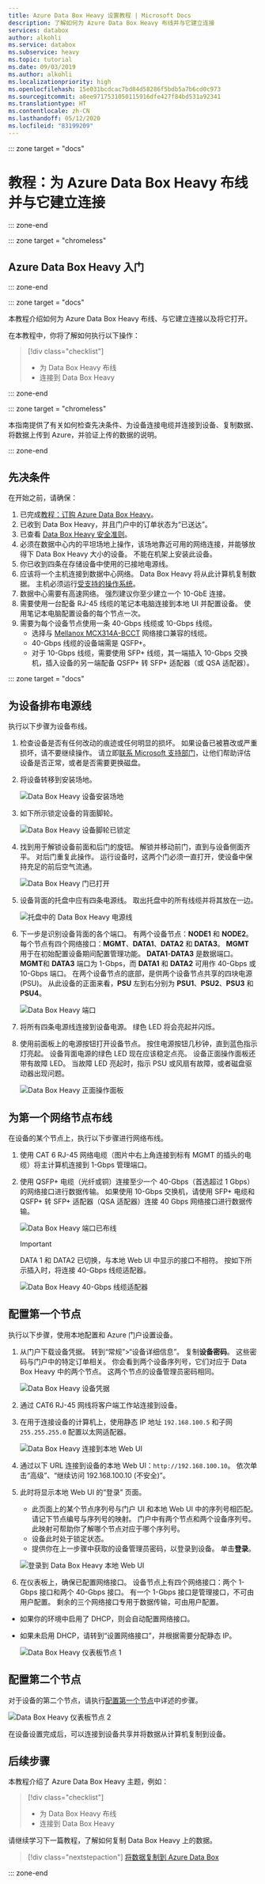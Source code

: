 ```yaml
---
title: Azure Data Box Heavy 设置教程 | Microsoft Docs
description: 了解如何为 Azure Data Box Heavy 布线并与它建立连接
services: databox
author: alkohli
ms.service: databox
ms.subservice: heavy
ms.topic: tutorial
ms.date: 09/03/2019
ms.author: alkohli
ms.localizationpriority: high
ms.openlocfilehash: 15e031bcdcac7bd84d58286f5bdb5a7b6cd0c973
ms.sourcegitcommit: a8ee9717531050115916dfe427f84bd531a92341
ms.translationtype: HT
ms.contentlocale: zh-CN
ms.lasthandoff: 05/12/2020
ms.locfileid: "83199209"
---
```

::: zone target = "docs"

# <a name="tutorial-cable-and-connect-to-your-azure-data-box-heavy"></a>教程：为 Azure Data Box Heavy 布线并与它建立连接

::: zone-end

::: zone target = "chromeless"

## <a name="get-started-with-azure-data-box-heavy"></a>Azure Data Box Heavy 入门

::: zone-end

::: zone target = "docs"

本教程介绍如何为 Azure Data Box Heavy 布线、与它建立连接以及将它打开。

在本教程中，你将了解如何执行以下操作：

> [!div class="checklist"]
> * 为 Data Box Heavy 布线
> * 连接到 Data Box Heavy

::: zone-end

::: zone target = "chromeless"

本指南提供了有关如何检查先决条件、为设备连接电缆并连接到设备、复制数据、将数据上传到 Azure，并验证上传的数据的说明。

::: zone-end

## <a name="prerequisites"></a>先决条件

在开始之前，请确保：

1. 已完成[教程：订购 Azure Data Box Heavy](data-box-heavy-deploy-ordered.md)。
2. 已收到 Data Box Heavy，并且门户中的订单状态为“已送达”。 
3. 已查看 [Data Box Heavy 安全准则](data-box-safety.md)。
4. 必须在数据中心内的平坦场地上操作，该场地靠近可用的网络连接，并能够放得下 Data Box Heavy 大小的设备。 不能在机架上安装此设备。
5. 你已收到四条在存储设备中使用的已接地电源线。
6. 应该将一个主机连接到数据中心网络。 Data Box Heavy 将从此计算机复制数据。 主机必须运行[受支持的操作系统](data-box-heavy-system-requirements.md)。
7. 数据中心需要有高速网络。 强烈建议你至少建立一个 10-GbE 连接。 
8. 需要使用一台配备 RJ-45 线缆的笔记本电脑连接到本地 UI 并配置设备。 使用笔记本电脑配置设备的每个节点一次。
9. 需要为每个设备节点使用一条 40-Gbps 线缆或 10-Gbps 线缆。
    - 选择与 [Mellanox MCX314A-BCCT](https://store.mellanox.com/products/mellanox-mcx314a-bcct-connectx-3-pro-en-network-interface-card-40-56gbe-dual-port-qsfp-pcie3-0-x8-8gt-s-rohs-r6.html) 网络接口兼容的线缆。
    - 40-Gbps 线缆的设备端需是 QSFP+。
    - 对于 10-Gbps 线缆，需要使用 SFP+ 线缆，其一端插入 10-Gbps 交换机，插入设备的另一端配备 QSFP+ 转 SFP+ 适配器（或 QSA 适配器）。

::: zone target = "docs"

## <a name="cable-your-device-for-power"></a>为设备排布电源线

执行以下步骤为设备布线。

1. 检查设备是否有任何改动的痕迹或任何明显的损坏。 如果设备已被篡改或严重损坏，请不要继续操作。 请立即[联系 Microsoft 支持部门](data-box-disk-contact-microsoft-support.md)，让他们帮助评估设备是否正常，或者是否需要更换磁盘。
2. 将设备转移到安装场地。

    ![Data Box Heavy 设备安装场地](media/data-box-heavy-deploy-set-up/data-box-heavy-install-site.png)

3. 如下所示锁定设备的背面脚轮。

    ![Data Box Heavy 设备脚轮已锁定](media/data-box-heavy-deploy-set-up/data-box-heavy-casters-locked.png)

4. 找到用于解锁设备前面和后门的旋钮。 解锁并移动前门，直到与设备侧面齐平。 对后门重复此操作。
    运行设备时，这两个门必须一直打开，使设备中保持充足的前后空气流通。

    ![Data Box Heavy 门已打开](media/data-box-heavy-deploy-set-up/data-box-heavy-doors-open.png)

5. 设备背面的托盘中应有四条电源线。 取出托盘中的所有线缆并将其放在一边。

    ![托盘中的 Data Box Heavy 电源线](media/data-box-heavy-deploy-set-up/data-box-heavy-power-cords-tray.png)

6. 下一步是识别设备背面的各个端口。 有两个设备节点：**NODE1** 和 **NODE2**。 每个节点有四个网络接口：**MGMT**、**DATA1**、**DATA2** 和 **DATA3**。 **MGMT** 用于在初始配置设备期间配置管理功能。 **DATA1**-**DATA3** 是数据端口。 **MGMT**和 **DATA3** 端口为 1-Gbps，而 **DATA1** 和 **DATA2** 可用作 40-Gbps 或 10-Gbps 端口。 在两个设备节点的底部，是供两个设备节点共享的四块电源 (PSU)。 从此设备的正面来看，**PSU** 左到右分别为 **PSU1**、**PSU2**、**PSU3** 和 **PSU4**。

    ![Data Box Heavy 端口](media/data-box-heavy-deploy-set-up/data-box-heavy-ports.png)

7. 将所有四条电源线连接到设备电源。 绿色 LED 将会亮起并闪烁。
8. 使用前面板上的电源按钮打开设备节点。 按住电源按钮几秒钟，直到蓝色指示灯亮起。 设备背面电源的绿色 LED 现在应该稳定点亮。 设备正面操作面板还带有故障 LED。 当故障 LED 亮起时，指示 PSU 或风扇有故障，或者磁盘驱动器出现问题。  

    ![Data Box Heavy 正面操作面板](media/data-box-heavy-deploy-set-up/data-box-heavy-front-ops-panel.png)

## <a name="cable-first-node-for-network"></a>为第一个网络节点布线

在设备的某个节点上，执行以下步骤进行网络布线。

1. 使用 CAT 6 RJ-45 网络电缆（图片中右上角连接到标有 MGMT 的插头的电缆）将主计算机连接到 1-Gbps 管理端口。
2. 使用 QSFP+ 电缆（光纤或铜）连接至少一个 40-Gbps（首选超过 1 Gbps）的网络接口进行数据传输。 如果使用 10-Gbps 交换机，请使用 SFP+ 电缆和 QSFP+ 转 SFP+ 适配器（QSA 适配器）连接 40 Gbps 网络接口进行数据传输。

    ![Data Box Heavy 端口已布线](media/data-box-heavy-deploy-set-up/data-box-heavy-ports-cabled.png)

    > [!IMPORTANT]
    > DATA 1 和 DATA2 已切换，与本地 Web UI 中显示的接口不相符。
    > 按如下所示插入时，将连接 40-Gbps 线缆适配器。

    ![Data Box Heavy 40-Gbps 线缆适配器](media/data-box-heavy-deploy-set-up/data-box-heavy-cable-adaptor.png)

## <a name="configure-first-node"></a>配置第一个节点

执行以下步骤，使用本地配置和 Azure 门户设置设备。

1. 从门户下载设备凭据。 转到“常规”>“设备详细信息”。  复制**设备密码**。 这些密码与门户中的特定订单相关。 你会看到两个设备序列号，它们对应于 Data Box Heavy 中的两个节点。 这两个节点的设备管理员密码相同。

    ![Data Box Heavy 设备凭据](media/data-box-heavy-deploy-set-up/data-box-heavy-device-credentials.png)

2. 通过 CAT6 RJ-45 网线将客户端工作站连接到设备。
3. 在用于连接设备的计算机上，使用静态 IP 地址 `192.168.100.5` 和子网 `255.255.255.0` 配置以太网适配器。

    ![Data Box Heavy 连接到本地 Web UI](media/data-box-heavy-deploy-set-up/data-box-heavy-connect-local-web-ui.png)

4. 通过以下 URL 连接到设备的本地 Web UI：`http://192.168.100.10`。 依次单击“高级”、“继续访问 192.168.100.10 (不安全)”。  
5. 此时将显示本地 Web UI 的“登录”  页面。
    
    - 此页面上的某个节点序列号与门户 UI 和本地 Web UI 中的序列号相匹配。 请记下节点编号与序列号的映射。 门户中有两个节点和两个设备序列号。 此映射可帮助你了解哪个节点对应于哪个序列号。
    - 设备此时处于锁定状态。
    - 提供你在上一步骤中获取的设备管理员密码，以登录到设备。 单击**登录**。

    ![登录到 Data Box Heavy 本地 Web UI](media/data-box-heavy-deploy-set-up/data-box-heavy-unlock-device.png)

5. 在仪表板上，确保已配置网络接口。 设备节点上有四个网络接口：两个 1-Gbps 接口和两个 40-Gbps 接口。 有一个 1-Gbps 接口是管理接口，不可由用户配置。 剩余的三个网络接口专用于数据传输，可由用户配置。

- 如果你的环境中启用了 DHCP，则会自动配置网络接口。
- 如果未启用 DHCP，请转到“设置网络接口”，并根据需要分配静态 IP。

    ![Data Box Heavy 仪表板节点 1](media/data-box-heavy-deploy-set-up/data-box-heavy-dashboard-1.png)

## <a name="configure-second-node"></a>配置第二个节点

对于设备的第二个节点，请执行[配置第一个节点](#configure-first-node)中详述的步骤。

![Data Box Heavy 仪表板节点 2](media/data-box-heavy-deploy-set-up/data-box-heavy-dashboard-2.png)

在设备设置完成后，可以连接到设备共享并将数据从计算机复制到设备。

## <a name="next-steps"></a>后续步骤

本教程介绍了 Azure Data Box Heavy 主题，例如：

> [!div class="checklist"]
> * 为 Data Box Heavy 布线
> * 连接到 Data Box Heavy

请继续学习下一篇教程，了解如何复制 Data Box Heavy 上的数据。

> [!div class="nextstepaction"]
> [将数据复制到 Azure Data Box](./data-box-heavy-deploy-copy-data.md)

::: zone-end
